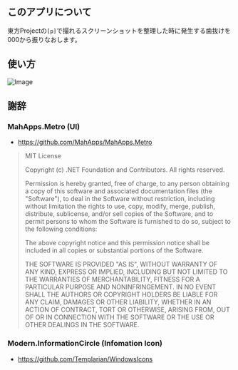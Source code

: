 ## このアプリについて
東方Projectの`[p]`で撮れるスクリーンショットを整理した時に発生する歯抜けを000から振りなおします。

## 使い方
![Image](https://github.com/k-kanoh/touhouSSRen/assets/97450450/d337aada-5ca0-49bd-869d-8655608d11b1)

## 謝辞
### MahApps.Metro (UI)
+ https://github.com/MahApps/MahApps.Metro
> MIT License
> 
> Copyright (c) .NET Foundation and Contributors. All rights reserved.
> 
> Permission is hereby granted, free of charge, to any person obtaining a copy
> of this software and associated documentation files (the "Software"), to deal
> in the Software without restriction, including without limitation the rights
> to use, copy, modify, merge, publish, distribute, sublicense, and/or sell
> copies of the Software, and to permit persons to whom the Software is
> furnished to do so, subject to the following conditions:
> 
> The above copyright notice and this permission notice shall be included in all
> copies or substantial portions of the Software.
> 
> THE SOFTWARE IS PROVIDED "AS IS", WITHOUT WARRANTY OF ANY KIND, EXPRESS OR
> IMPLIED, INCLUDING BUT NOT LIMITED TO THE WARRANTIES OF MERCHANTABILITY,
> FITNESS FOR A PARTICULAR PURPOSE AND NONINFRINGEMENT. IN NO EVENT SHALL THE
> AUTHORS OR COPYRIGHT HOLDERS BE LIABLE FOR ANY CLAIM, DAMAGES OR OTHER
> LIABILITY, WHETHER IN AN ACTION OF CONTRACT, TORT OR OTHERWISE, ARISING FROM,
> OUT OF OR IN CONNECTION WITH THE SOFTWARE OR THE USE OR OTHER DEALINGS IN THE
> SOFTWARE.

### Modern.InformationCircle (Infomation Icon)
+ https://github.com/Templarian/WindowsIcons
